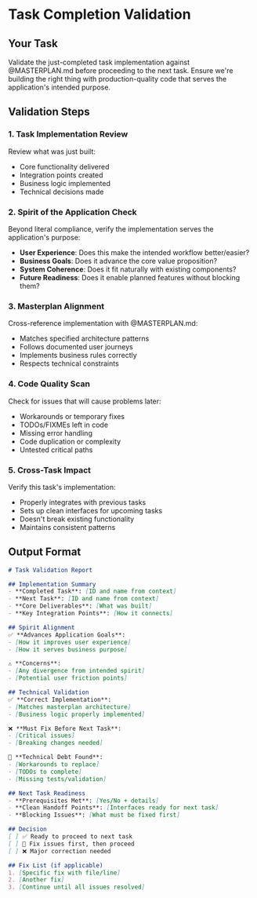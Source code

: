 # Task Completion Validation

## Your Task
Validate the just-completed task implementation against @MASTERPLAN.md before proceeding to the next task. Ensure we're building the right thing with production-quality code that serves the application's intended purpose.

## Validation Steps

### 1. Task Implementation Review
Review what was just built:
- Core functionality delivered
- Integration points created
- Business logic implemented
- Technical decisions made

### 2. Spirit of the Application Check
Beyond literal compliance, verify the implementation serves the application's purpose:
- **User Experience**: Does this make the intended workflow better/easier?
- **Business Goals**: Does it advance the core value proposition?
- **System Coherence**: Does it fit naturally with existing components?
- **Future Readiness**: Does it enable planned features without blocking them?

### 3. Masterplan Alignment
Cross-reference implementation with @MASTERPLAN.md:
- Matches specified architecture patterns
- Follows documented user journeys
- Implements business rules correctly
- Respects technical constraints

### 4. Code Quality Scan
Check for issues that will cause problems later:
- Workarounds or temporary fixes
- TODOs/FIXMEs left in code
- Missing error handling
- Code duplication or complexity
- Untested critical paths

### 5. Cross-Task Impact
Verify this task's implementation:
- Properly integrates with previous tasks
- Sets up clean interfaces for upcoming tasks
- Doesn't break existing functionality
- Maintains consistent patterns

## Output Format

```markdown
# Task Validation Report

## Implementation Summary
- **Completed Task**: [ID and name from context]
- **Next Task**: [ID and name from context]
- **Core Deliverables**: [What was built]
- **Key Integration Points**: [How it connects]

## Spirit Alignment
✅ **Advances Application Goals**:
- [How it improves user experience]
- [How it serves business purpose]

⚠️ **Concerns**:
- [Any divergence from intended spirit]
- [Potential user friction points]

## Technical Validation
✅ **Correct Implementation**:
- [Matches masterplan architecture]
- [Business logic properly implemented]

❌ **Must Fix Before Next Task**:
- [Critical issues]
- [Breaking changes needed]

🔧 **Technical Debt Found**:
- [Workarounds to replace]
- [TODOs to complete]
- [Missing tests/validation]

## Next Task Readiness
- **Prerequisites Met**: [Yes/No + details]
- **Clean Handoff Points**: [Interfaces ready for next task]
- **Blocking Issues**: [What must be fixed first]

## Decision
[ ] ✅ Ready to proceed to next task
[ ] 🔧 Fix issues first, then proceed
[ ] ❌ Major correction needed

## Fix List (if applicable)
1. [Specific fix with file/line]
2. [Another fix]
3. [Continue until all issues resolved]